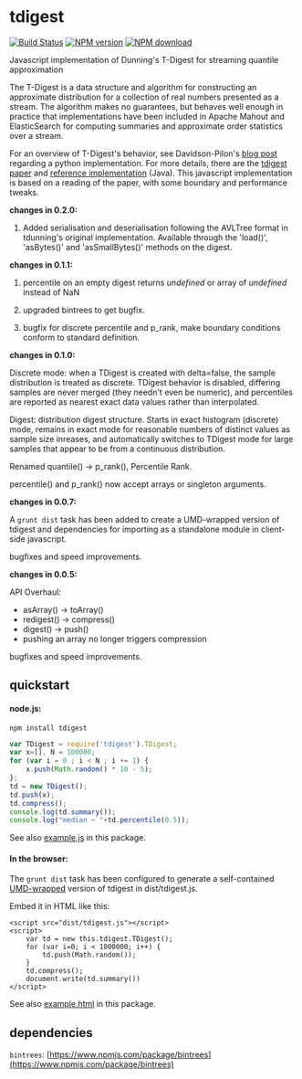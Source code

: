 tdigest
============
[![Build Status][travis-image]][travis-url] [![NPM version][npm-image]][npm-url] [![NPM download][download-image]][npm-url]

Javascript implementation of Dunning's T-Digest for streaming quantile approximation

The T-Digest is a data structure and algorithm for constructing an
approximate distribution for a collection of real numbers presented as a
stream. The algorithm makes no guarantees, but behaves well enough in
practice that implementations have been included in Apache Mahout and
ElasticSearch for computing summaries and approximate order
statistics over a stream.

For an overview of T-Digest's behavior, see Davidson-Pilon's
[blog post](http://dataorigami.net/blogs/napkin-folding/19055451-percentile-and-quantile-estimation-of-big-data-the-t-digest) regarding a python implementation. For more details,
there are the [tdigest paper](https://github.com/tdunning/t-digest/blob/master/docs/t-digest-paper/histo.pdf) and [reference implementation](https://github.com/tdunning/t-digest) (Java).
This javascript implementation is based on a reading of the paper,
with some boundary and performance tweaks.

**changes in 0.2.0:**

1. Added serialisation and deserialisation following the AVLTree format in tdunning's original implementation. Available through the 'load()', 'asBytes()' and 'asSmallBytes()' methods on the digest.

**changes in 0.1.1:**

1. percentile on an empty digest returns *undefined* or array of *undefined*
   instead of NaN

2. upgraded bintrees to get bugfix.

3. bugfix for discrete percentile and p_rank, make boundary conditions
   conform to standard definition.

**changes in 0.1.0:**

Discrete mode: when a TDigest is created with delta=false, the sample
distribution is treated as discrete. TDigest behavior is disabled,
differing samples are never merged (they needn't even be numeric), and
percentiles are reported as nearest exact data values rather than
interpolated.

Digest: distribution digest structure. Starts in exact histogram
(discrete) mode, remains in exact mode for reasonable numbers of
distinct values as sample size inreases, and automatically switches to
TDigest mode for large samples that appear to be from a continuous
distribution.

Renamed quantile() -> p_rank(), Percentile Rank.

percentile() and p_rank() now accept arrays or singleton arguments.

**changes in 0.0.7:**

A `grunt dist` task has been added to create a UMD-wrapped version of tdigest
and dependencies for importing as a standalone module in client-side javascript.

bugfixes and speed improvements.

**changes in 0.0.5:**

API Overhaul:
* asArray() -> toArray()
* redigest() -> compress()
* digest() -> push()
* pushing an array no longer triggers compression

bugfixes and speed improvements.

quickstart
------------

#### node.js:

```
npm install tdigest
```

```javascript
var TDigest = require('tdigest').TDigest;
var x=[], N = 100000;
for (var i = 0 ; i < N ; i += 1) {
    x.push(Math.random() * 10 - 5);
};
td = new TDigest();
td.push(x);
td.compress();
console.log(td.summary());
console.log("median ~ "+td.percentile(0.5));
```

See also [example.js](https://github.com/welch/tdigest/blob/master/example.js) in this package.

#### In the browser:

The `grunt dist` task has been configured to generate
a self-contained [UMD-wrapped](https://github.com/umdjs/umd) version of tdigest in dist/tdigest.js.

Embed it in HTML like this:
```
<script src="dist/tdigest.js"></script>
<script>
    var td = new this.tdigest.TDigest();
    for (var i=0; i < 1000000; i++) {
        td.push(Math.random());
    }
    td.compress();
    document.write(td.summary())
</script>
```

See also [example.html](https://github.com/welch/tdigest/blob/master/example.html) in this package.

dependencies
-------------
`bintrees`: [https://www.npmjs.com/package/bintrees](https://www.npmjs.com/package/bintrees)


[travis-image]: https://travis-ci.org/welch/tdigest.svg?branch=master
[travis-url]: https://travis-ci.org/welch/tdigest
[npm-image]: http://img.shields.io/npm/v/tdigest.svg
[download-image]: http://img.shields.io/npm/dm/tdigest.svg
[npm-url]: https://www.npmjs.org/package/tdigest
